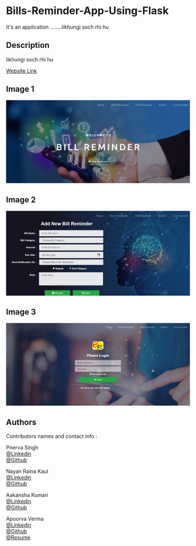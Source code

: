 # Bills-Reminder-App-Using-Flask

It's an application ........likhungi soch rhi hu

## Description

likhungi soch rhi hu 

[Website Link](https://priceless-johnson-639019.netlify.app/)



## Image 1
![Website Image](static/img/readme_pic1.jpg?raw=true "Title")
<br>
## Image 2
![Website Image](static/img/readme_pic2.jpg?raw=true "Title")
<br>
## Image 3
![Website Image](static/img/readme_pic3.jpg?raw=true "Title")





## Authors

Contributors names and contact info :


Pnerva Singh<br>
[@Linkedin](https://www.linkedin.com/in/punerva-singh-958305204)
<br>
[@Github](https://github.com/punervasingh)
<br>



Nayan Raina Kaul<br>
[@Linkedin](http://linkedin.com/in/nayan-raina-kaul-905812202)
<br>
[@Github](https://github.com/nayanrainakaul)
<br>


Aakansha Kumari<br>
[@Linkedin](https://www.linkedin.com/in/aakanksha-kumari-64013a210)
<br>
[@Github](https://github.com/aakanksha-198)
<br>


Apoorva Verma<br>
[@Linkedin](https://www.linkedin.com/in/apoorva-verma-aa045a202/)
<br>
[@Github](https://github.com/apoorva-01)
<br>
[@Resume](https://my-main-portfolio-website.herokuapp.com/)
